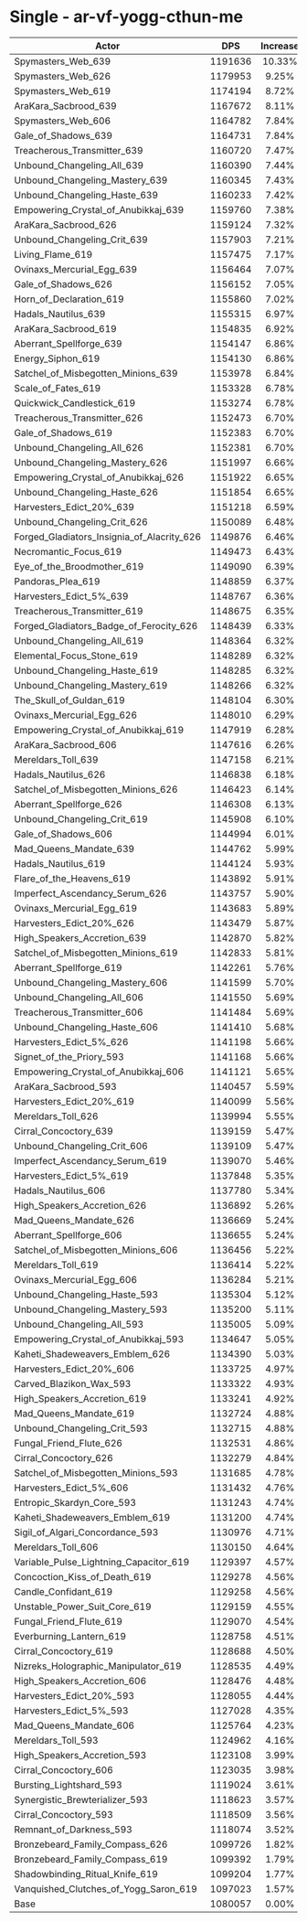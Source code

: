 # Single - ar-vf-yogg-cthun-me
| Actor | DPS | Increase |
|---|:---:|:---:|
|Spymasters_Web_639|1191636|10.33%|
|Spymasters_Web_626|1179953|9.25%|
|Spymasters_Web_619|1174194|8.72%|
|AraKara_Sacbrood_639|1167672|8.11%|
|Spymasters_Web_606|1164782|7.84%|
|Gale_of_Shadows_639|1164731|7.84%|
|Treacherous_Transmitter_639|1160720|7.47%|
|Unbound_Changeling_All_639|1160390|7.44%|
|Unbound_Changeling_Mastery_639|1160345|7.43%|
|Unbound_Changeling_Haste_639|1160233|7.42%|
|Empowering_Crystal_of_Anubikkaj_639|1159760|7.38%|
|AraKara_Sacbrood_626|1159124|7.32%|
|Unbound_Changeling_Crit_639|1157903|7.21%|
|Living_Flame_619|1157475|7.17%|
|Ovinaxs_Mercurial_Egg_639|1156464|7.07%|
|Gale_of_Shadows_626|1156152|7.05%|
|Horn_of_Declaration_619|1155860|7.02%|
|Hadals_Nautilus_639|1155315|6.97%|
|AraKara_Sacbrood_619|1154835|6.92%|
|Aberrant_Spellforge_639|1154147|6.86%|
|Energy_Siphon_619|1154130|6.86%|
|Satchel_of_Misbegotten_Minions_639|1153978|6.84%|
|Scale_of_Fates_619|1153328|6.78%|
|Quickwick_Candlestick_619|1153274|6.78%|
|Treacherous_Transmitter_626|1152473|6.70%|
|Gale_of_Shadows_619|1152383|6.70%|
|Unbound_Changeling_All_626|1152381|6.70%|
|Unbound_Changeling_Mastery_626|1151997|6.66%|
|Empowering_Crystal_of_Anubikkaj_626|1151922|6.65%|
|Unbound_Changeling_Haste_626|1151854|6.65%|
|Harvesters_Edict_20%_639|1151218|6.59%|
|Unbound_Changeling_Crit_626|1150089|6.48%|
|Forged_Gladiators_Insignia_of_Alacrity_626|1149876|6.46%|
|Necromantic_Focus_619|1149473|6.43%|
|Eye_of_the_Broodmother_619|1149090|6.39%|
|Pandoras_Plea_619|1148859|6.37%|
|Harvesters_Edict_5%_639|1148767|6.36%|
|Treacherous_Transmitter_619|1148675|6.35%|
|Forged_Gladiators_Badge_of_Ferocity_626|1148439|6.33%|
|Unbound_Changeling_All_619|1148364|6.32%|
|Elemental_Focus_Stone_619|1148289|6.32%|
|Unbound_Changeling_Haste_619|1148285|6.32%|
|Unbound_Changeling_Mastery_619|1148266|6.32%|
|The_Skull_of_Guldan_619|1148104|6.30%|
|Ovinaxs_Mercurial_Egg_626|1148010|6.29%|
|Empowering_Crystal_of_Anubikkaj_619|1147919|6.28%|
|AraKara_Sacbrood_606|1147616|6.26%|
|Mereldars_Toll_639|1147158|6.21%|
|Hadals_Nautilus_626|1146838|6.18%|
|Satchel_of_Misbegotten_Minions_626|1146423|6.14%|
|Aberrant_Spellforge_626|1146308|6.13%|
|Unbound_Changeling_Crit_619|1145908|6.10%|
|Gale_of_Shadows_606|1144994|6.01%|
|Mad_Queens_Mandate_639|1144762|5.99%|
|Hadals_Nautilus_619|1144124|5.93%|
|Flare_of_the_Heavens_619|1143892|5.91%|
|Imperfect_Ascendancy_Serum_626|1143757|5.90%|
|Ovinaxs_Mercurial_Egg_619|1143683|5.89%|
|Harvesters_Edict_20%_626|1143479|5.87%|
|High_Speakers_Accretion_639|1142870|5.82%|
|Satchel_of_Misbegotten_Minions_619|1142833|5.81%|
|Aberrant_Spellforge_619|1142261|5.76%|
|Unbound_Changeling_Mastery_606|1141599|5.70%|
|Unbound_Changeling_All_606|1141550|5.69%|
|Treacherous_Transmitter_606|1141484|5.69%|
|Unbound_Changeling_Haste_606|1141410|5.68%|
|Harvesters_Edict_5%_626|1141198|5.66%|
|Signet_of_the_Priory_593|1141168|5.66%|
|Empowering_Crystal_of_Anubikkaj_606|1141121|5.65%|
|AraKara_Sacbrood_593|1140457|5.59%|
|Harvesters_Edict_20%_619|1140099|5.56%|
|Mereldars_Toll_626|1139994|5.55%|
|Cirral_Concoctory_639|1139159|5.47%|
|Unbound_Changeling_Crit_606|1139109|5.47%|
|Imperfect_Ascendancy_Serum_619|1139070|5.46%|
|Harvesters_Edict_5%_619|1137848|5.35%|
|Hadals_Nautilus_606|1137780|5.34%|
|High_Speakers_Accretion_626|1136892|5.26%|
|Mad_Queens_Mandate_626|1136669|5.24%|
|Aberrant_Spellforge_606|1136655|5.24%|
|Satchel_of_Misbegotten_Minions_606|1136456|5.22%|
|Mereldars_Toll_619|1136414|5.22%|
|Ovinaxs_Mercurial_Egg_606|1136284|5.21%|
|Unbound_Changeling_Haste_593|1135304|5.12%|
|Unbound_Changeling_Mastery_593|1135200|5.11%|
|Unbound_Changeling_All_593|1135005|5.09%|
|Empowering_Crystal_of_Anubikkaj_593|1134647|5.05%|
|Kaheti_Shadeweavers_Emblem_626|1134390|5.03%|
|Harvesters_Edict_20%_606|1133725|4.97%|
|Carved_Blazikon_Wax_593|1133322|4.93%|
|High_Speakers_Accretion_619|1133241|4.92%|
|Mad_Queens_Mandate_619|1132724|4.88%|
|Unbound_Changeling_Crit_593|1132715|4.88%|
|Fungal_Friend_Flute_626|1132531|4.86%|
|Cirral_Concoctory_626|1132279|4.84%|
|Satchel_of_Misbegotten_Minions_593|1131685|4.78%|
|Harvesters_Edict_5%_606|1131432|4.76%|
|Entropic_Skardyn_Core_593|1131243|4.74%|
|Kaheti_Shadeweavers_Emblem_619|1131200|4.74%|
|Sigil_of_Algari_Concordance_593|1130976|4.71%|
|Mereldars_Toll_606|1130150|4.64%|
|Variable_Pulse_Lightning_Capacitor_619|1129397|4.57%|
|Concoction_Kiss_of_Death_619|1129278|4.56%|
|Candle_Confidant_619|1129258|4.56%|
|Unstable_Power_Suit_Core_619|1129159|4.55%|
|Fungal_Friend_Flute_619|1129070|4.54%|
|Everburning_Lantern_619|1128758|4.51%|
|Cirral_Concoctory_619|1128688|4.50%|
|Nizreks_Holographic_Manipulator_619|1128535|4.49%|
|High_Speakers_Accretion_606|1128476|4.48%|
|Harvesters_Edict_20%_593|1128055|4.44%|
|Harvesters_Edict_5%_593|1127028|4.35%|
|Mad_Queens_Mandate_606|1125764|4.23%|
|Mereldars_Toll_593|1124962|4.16%|
|High_Speakers_Accretion_593|1123108|3.99%|
|Cirral_Concoctory_606|1123035|3.98%|
|Bursting_Lightshard_593|1119024|3.61%|
|Synergistic_Brewterializer_593|1118623|3.57%|
|Cirral_Concoctory_593|1118509|3.56%|
|Remnant_of_Darkness_593|1118074|3.52%|
|Bronzebeard_Family_Compass_626|1099726|1.82%|
|Bronzebeard_Family_Compass_619|1099392|1.79%|
|Shadowbinding_Ritual_Knife_619|1099204|1.77%|
|Vanquished_Clutches_of_Yogg_Saron_619|1097023|1.57%|
|Base|1080057|0.00%|
